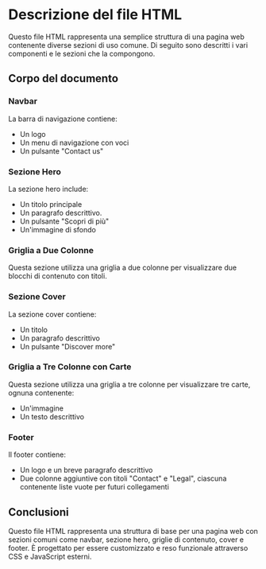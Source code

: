 # Descrizione del file HTML

Questo file HTML rappresenta una semplice struttura di una pagina web contenente diverse sezioni di uso comune. Di seguito sono descritti i vari componenti e le sezioni che la compongono.

## Corpo del documento

### Navbar

La barra di navigazione contiene:
- Un logo
- Un menu di navigazione con voci 
- Un pulsante "Contact us"

### Sezione Hero

La sezione hero include:
- Un titolo principale
- Un paragrafo descrittivo.
- Un pulsante "Scopri di più"
- Un'immagine di sfondo

### Griglia a Due Colonne

Questa sezione utilizza una griglia a due colonne per visualizzare due blocchi di contenuto con titoli.

### Sezione Cover

La sezione cover contiene:
- Un titolo
- Un paragrafo descrittivo
- Un pulsante "Discover more"

### Griglia a Tre Colonne con Carte

Questa sezione utilizza una griglia a tre colonne per visualizzare tre carte, ognuna contenente:
- Un'immagine
- Un testo descrittivo

### Footer

Il footer contiene:
- Un logo e un breve paragrafo descrittivo
- Due colonne aggiuntive con titoli "Contact" e "Legal", ciascuna contenente liste vuote per futuri collegamenti

## Conclusioni

Questo file HTML rappresenta una struttura di base per una pagina web con sezioni comuni come navbar, sezione hero, griglie di contenuto, cover e footer. È progettato per essere customizzato e reso funzionale attraverso CSS e JavaScript esterni.
